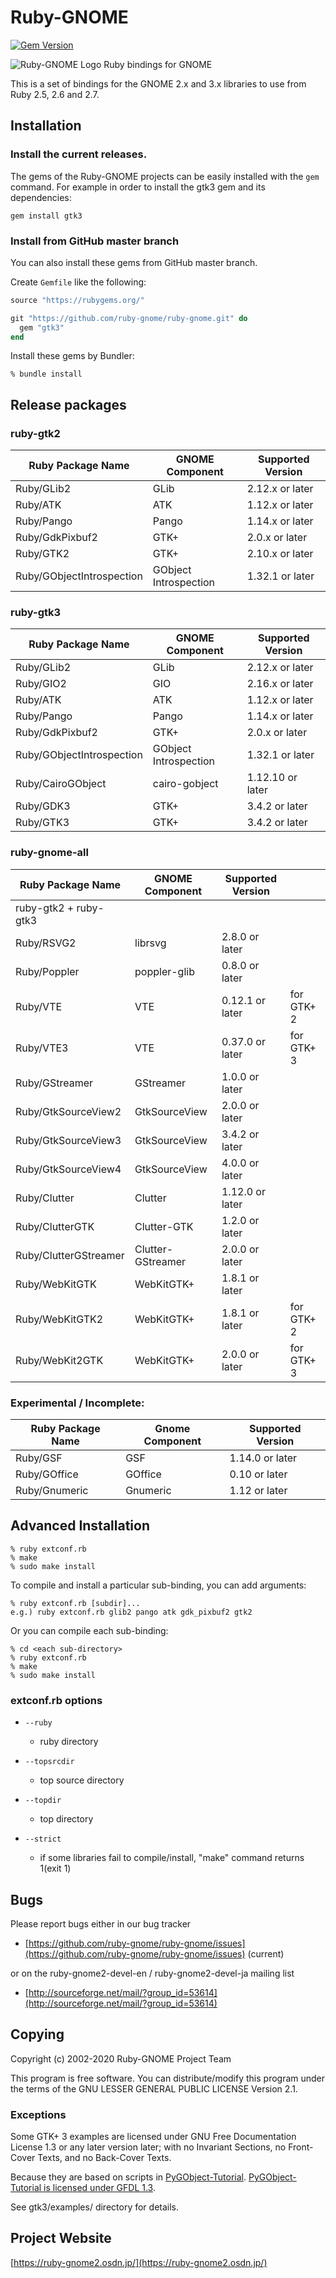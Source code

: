 # Ruby-GNOME

[![Gem Version](https://badge.fury.io/rb/gtk3.svg)](https://badge.fury.io/rb/gtk3)

![Ruby-GNOME Logo](https://avatars1.githubusercontent.com/u/416159?v=3&s=200)
Ruby bindings for GNOME

This is a set of bindings for the GNOME 2.x and 3.x libraries to use
from Ruby 2.5, 2.6 and 2.7.

## Installation

### Install the current releases.

The gems of the Ruby-GNOME projects can be easily installed with the `gem` command.
For example in order to install the gtk3 gem and its dependencies:

    gem install gtk3

### Install from GitHub master branch

You can also install these gems from GitHub master branch.

Create `Gemfile` like the following:

```ruby
source "https://rubygems.org/"

git "https://github.com/ruby-gnome/ruby-gnome.git" do
  gem "gtk3"
end
```

Install these gems by Bundler:

```console
% bundle install
```

## Release packages

### ruby-gtk2

| Ruby Package Name         | GNOME Component       | Supported Version |
|---------------------------|-----------------------|-------------------|
| Ruby/GLib2                | GLib                  | 2.12.x or later   |
| Ruby/ATK                  | ATK                   | 1.12.x or later   |
| Ruby/Pango                | Pango                 | 1.14.x or later   |
| Ruby/GdkPixbuf2           | GTK+                  | 2.0.x or later    |
| Ruby/GTK2                 | GTK+                  | 2.10.x or later   |
| Ruby/GObjectIntrospection | GObject Introspection | 1.32.1 or later   |

### ruby-gtk3

| Ruby Package Name         | GNOME Component       | Supported Version |
|---------------------------|-----------------------|-------------------|
| Ruby/GLib2                | GLib                  | 2.12.x or later   |
| Ruby/GIO2                 | GIO                   | 2.16.x or later   |
| Ruby/ATK                  | ATK                   | 1.12.x or later   |
| Ruby/Pango                | Pango                 | 1.14.x or later   |
| Ruby/GdkPixbuf2           | GTK+                  | 2.0.x or later    |
| Ruby/GObjectIntrospection | GObject Introspection | 1.32.1 or later   |
| Ruby/CairoGObject         | cairo-gobject         | 1.12.10 or later  |
| Ruby/GDK3                 | GTK+                  | 3.4.2 or later    |
| Ruby/GTK3                 | GTK+                  | 3.4.2 or later    |

### ruby-gnome-all

| Ruby Package Name         | GNOME Component       | Supported Version |            |
|---------------------------|-----------------------|-------------------|------------|
| ruby-gtk2 + ruby-gtk3     |                       |                   |            |
| Ruby/RSVG2                | librsvg               | 2.8.0 or later    |            |
| Ruby/Poppler              | poppler-glib          | 0.8.0 or later    |            |
| Ruby/VTE                  | VTE                   | 0.12.1 or later   | for GTK+ 2 |
| Ruby/VTE3                 | VTE                   | 0.37.0 or later   | for GTK+ 3 |
| Ruby/GStreamer            | GStreamer             | 1.0.0 or later    |            |
| Ruby/GtkSourceView2       | GtkSourceView         | 2.0.0 or later    |            |
| Ruby/GtkSourceView3       | GtkSourceView         | 3.4.2 or later    |            |
| Ruby/GtkSourceView4       | GtkSourceView         | 4.0.0 or later    |            |
| Ruby/Clutter              | Clutter               | 1.12.0 or later   |            |
| Ruby/ClutterGTK           | Clutter-GTK           | 1.2.0 or later    |            |
| Ruby/ClutterGStreamer     | Clutter-GStreamer     | 2.0.0 or later    |            |
| Ruby/WebKitGTK            | WebKitGTK+            | 1.8.1 or later    |            |
| Ruby/WebKitGTK2           | WebKitGTK+            | 1.8.1 or later    | for GTK+ 2 |
| Ruby/WebKit2GTK           | WebKitGTK+            | 2.0.0 or later    | for GTK+ 3 |

### Experimental / Incomplete:

| Ruby Package Name         | Gnome Component       | Supported Version |
|---------------------------|-----------------------|-------------------|
| Ruby/GSF                  | GSF                   | 1.14.0 or later   |
| Ruby/GOffice              | GOffice               | 0.10 or later     |
| Ruby/Gnumeric             | Gnumeric              | 1.12 or later     |

## Advanced Installation

    % ruby extconf.rb
    % make
    % sudo make install

To compile and install a particular sub-binding, you can add arguments:

    % ruby extconf.rb [subdir]...
    e.g.) ruby extconf.rb glib2 pango atk gdk_pixbuf2 gtk2

Or you can compile each sub-binding:

    % cd <each sub-directory>
    % ruby extconf.rb
    % make
    % sudo make install

### extconf.rb options

* `--ruby`
  * ruby directory

* `--topsrcdir`
  * top source directory

* `--topdir`
  * top directory

* `--strict`
  * if some libraries fail to compile/install, "make"
    command returns 1(exit 1)

## Bugs

Please report bugs either in our bug tracker

* [https://github.com/ruby-gnome/ruby-gnome/issues](https://github.com/ruby-gnome/ruby-gnome/issues) (current)

or on the ruby-gnome2-devel-en / ruby-gnome2-devel-ja mailing list

* [http://sourceforge.net/mail/?group_id=53614](http://sourceforge.net/mail/?group_id=53614)

## Copying

Copyright (c) 2002-2020 Ruby-GNOME Project Team

This program is free software.
You can distribute/modify this program under the terms of
the GNU LESSER GENERAL PUBLIC LICENSE Version 2.1.

### Exceptions

Some GTK+ 3 examples are licensed under GNU Free Documentation License
1.3 or any later version later; with no Invariant Sections, no
Front-Cover Texts, and no Back-Cover Texts.

Because they are based on scripts in
[PyGObject-Tutorial](https://github.com/sebp/PyGObject-Tutorial).
[PyGObject-Tutorial is licensed under GFDL 1.3](https://github.com/sebp/PyGObject-Tutorial/blob/master/COPYING).

See gtk3/examples/ directory for details.

## Project Website

[https://ruby-gnome2.osdn.jp/](https://ruby-gnome2.osdn.jp/)
